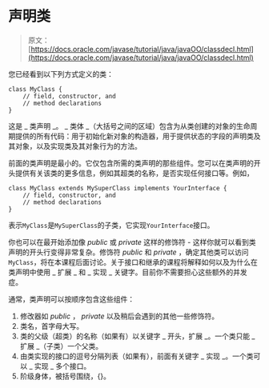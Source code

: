 # 声明类

> 原文： [https://docs.oracle.com/javase/tutorial/java/javaOO/classdecl.html](https://docs.oracle.com/javase/tutorial/java/javaOO/classdecl.html)

您已经看到以下列方式定义的类：

```
class MyClass {
    // field, constructor, and 
    // method declarations
}

```

这是 _ 类声明 _。 _ 类体 _（大括号之间的区域）包含为从类创建的对象的生命周期提供的所有代码：用于初始化新对象的构造器，用于提供状态的字段的声明类及其对象，以及实现类及其对象行为的方法。

前面的类声明是最小的。它仅包含所需的类声明的那些组件。您可以在类声明的开头提供有关该类的更多信息，例如其超类的名称，是否实现任何接口等。例如，

```
class MyClass extends MySuperClass implements YourInterface {
    // field, constructor, and
    // method declarations
}

```

表示`MyClass`是`MySuperClass`的子类，它实现`YourInterface`接口。

你也可以在最开始添加像 _public_ 或 _private_ 这样的修饰符 - 这样你就可以看到类声明的开头行变得非常复杂。修饰符 _public_ 和 _private_ ，确定其他类可以访问`MyClass`，将在本课程后面讨论。关于接口和继承的课程将解释如何以及为什么在类声明中使用 _ 扩展 _ 和 _ 实现 _ 关键字。目前你不需要担心这些额外的并发症。

通常，类声明可以按顺序包含这些组件：

1.  修改器如 _public_ ， _private_ 以及稍后会遇到的其他一些修饰符。
2.  类名，首字母大写。
3.  类的父级（超类）的名称（如果有）以关键字 _ 开头，扩展 _。一个类只能 _ 扩展 _（子类）一个父类。
4.  由类实现的接口的逗号分隔列表（如果有），前面有关键字 _ 实现 _。一个类可以 _ 实现 _ 多个接口。
5.  阶级身体，被括号围绕，{}。